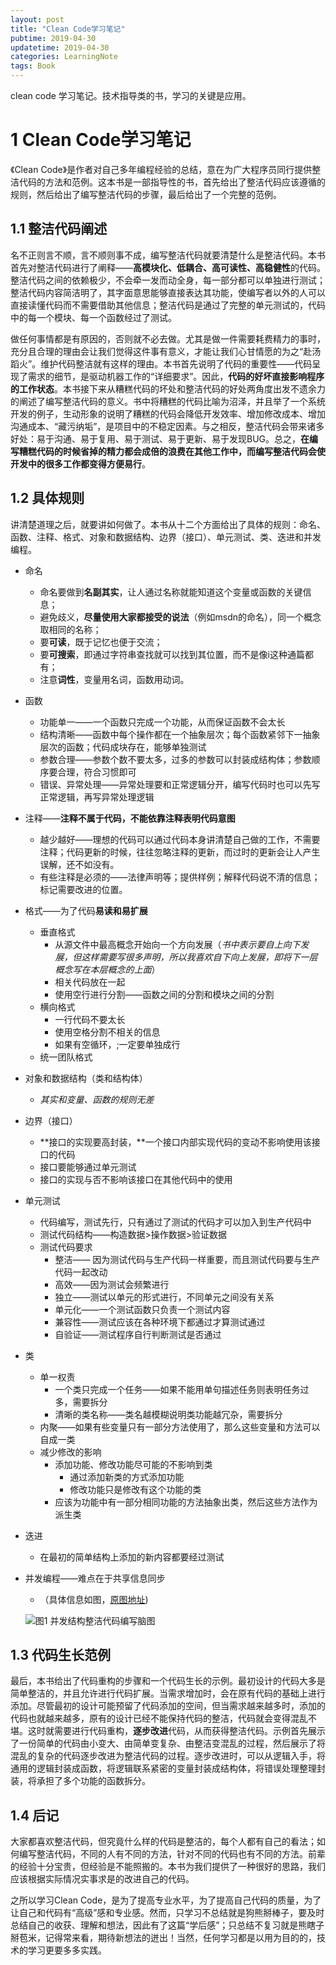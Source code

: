 ```yaml
---
layout: post
title: "Clean Code学习笔记"
pubtime: 2019-04-30
updatetime: 2019-04-30
categories: LearningNote
tags: Book
---
```



clean code 学习笔记。技术指导类的书，学习的关键是应用。

# 1 Clean Code学习笔记

《Clean Code》是作者对自己多年编程经验的总结，意在为广大程序员同行提供整洁代码的方法和范例。这本书是一部指导性的书，首先给出了整洁代码应该遵循的规则，然后给出了编写整洁代码的步骤，最后给出了一个完整的范例。

## 1.1 整洁代码阐述

名不正则言不顺，言不顺则事不成，编写整洁代码就要清楚什么是整洁代码。本书首先对整洁代码进行了阐释——**高模块化、低耦合、高可读性、高稳健性**的代码。整洁代码之间的依赖极少，不会牵一发而动全身，每一部分都可以单独进行测试；整洁代码内容简洁明了，其字面意思能够直接表达其功能，使编写者以外的人可以直接读懂代码而不需要借助其他信息；整洁代码是通过了完整的单元测试的，代码中的每一个模块、每一个函数经过了测试。

做任何事情都是有原因的，否则就不必去做。尤其是做一件需要耗费精力的事时，充分且合理的理由会让我们觉得这件事有意义，才能让我们心甘情愿的为之“赴汤蹈火”。维护代码整洁就有这样的理由。本书首先说明了代码的重要性——代码呈现了需求的细节，是驱动机器工作的“详细要求”。因此，**代码的好坏直接影响程序的工作状态**。本书接下来从糟糕代码的坏处和整洁代码的好处两角度出发不遗余力的阐述了编写整洁代码的意义。书中将糟糕的代码比喻为沼泽，并且举了一个系统开发的例子，生动形象的说明了糟糕的代码会降低开发效率、增加修改成本、增加沟通成本、“藏污纳垢”，是项目中的不稳定因素。与之相反，整洁代码会带来诸多好处：易于沟通、易于复用、易于测试、易于更新、易于发现BUG。总之，**在编写糟糕代码的时候省掉的精力都会成倍的浪费在其他工作中，而编写整洁代码会使开发中的很多工作都变得方便易行**。

## 1.2 具体规则

讲清楚道理之后，就要讲如何做了。本书从十二个方面给出了具体的规则：命名、函数、注释、格式、对象和数据结构、边界（接口）、单元测试、类、迭进和并发编程。

* 命名
  * 命名要做到**名副其实**，让人通过名称就能知道这个变量或函数的关键信息；
  * 避免歧义，**尽量使用大家都接受的说法**（例如msdn的命名），同一个概念取相同的名称；
  * 要**可读**，既于记忆也便于交流；
  * 要**可搜索**，即通过字符串查找就可以找到其位置，而不是像i这种通篇都有；
  * 注意**词性**，变量用名词，函数用动词。

* 函数
  * 功能单一——一个函数只完成一个功能，从而保证函数不会太长
  * 结构清晰——函数中每个操作都在一个抽象层次；每个函数紧邻下一抽象层次的函数；代码成块存在，能够单独测试
  * 参数合理——参数个数不要太多，过多的参数可以封装成结构体；参数顺序要合理，符合习惯即可
  * 错误、异常处理——异常处理要和正常逻辑分开，编写代码时也可以先写正常逻辑，再写异常处理逻辑

* 注释——**注释不属于代码，不能依靠注释表明代码意图**
  * 越少越好——理想的代码可以通过代码本身讲清楚自己做的工作，不需要注释；代码更新的时候，往往忽略注释的更新，而过时的更新会让人产生误解，还不如没有。
  * 有些注释是必须的——法律声明等；提供样例；解释代码说不清的信息；标记需要改进的位置。

* 格式——为了代码**易读和易扩展**

  * 垂直格式
    * 从源文件中最高概念开始向一个方向发展（*书中表示要自上向下发展，但这样需要写很多声明，所以我喜欢自下向上发展，即将下一层概念写在本层概念的上面*）
    * 相关代码放在一起
    * 使用空行进行分割——函数之间的分割和模块之间的分割
  * 横向格式
    * 一行代码不要太长
    * 使用空格分割不相关的信息
    * 如果有空循环，;一定要单独成行
  * 统一团队格式

* 对象和数据结构（类和结构体）

  * *其实和变量、函数的规则无差*

* 边界（接口）

  * **接口的实现要高封装，**一个接口内部实现代码的变动不影响使用该接口的代码
  * 接口要能够通过单元测试
  * 接口的实现与否不影响该接口在其他代码中的使用

* 单元测试

  * 代码编写，测试先行，只有通过了测试的代码才可以加入到生产代码中
  * 测试代码结构——构造数据>操作数据>验证数据
  * 测试代码要求
    * 整洁——	因为测试代码与生产代码一样重要，而且测试代码要与生产代码一起改动
    * 高效——因为测试会频繁进行
    * 独立——测试以单元的形式进行，不同单元之间没有关系
    * 单元化——一个测试函数只负责一个测试内容
    * 兼容性——测试应该在各种环境下都通过才算测试通过
    * 自验证——测试程序自行判断测试是否通过

* 类

  * 单一权责
    * 一个类只完成一个任务——如果不能用单句描述任务则表明任务过多，需要拆分
    * 清晰的类名称——类名越模糊说明类功能越冗杂，需要拆分
  * 内聚——如果有些变量只有一部分方法使用了，那么这些变量和方法可以自成一类
  * 减少修改的影响
    * 添加功能、修改功能尽可能的不影响到类
      * 通过添加新类的方式添加功能
      * 修改功能只是修改有这个功能的类
    * 应该为功能中有一部分相同功能的方法抽象出类，然后这些方法作为派生类

* 迭进

  * 在最初的简单结构上添加的新内容都要经过测试

* 并发编程——难点在于共享信息同步

  * （具体信息如图，[原图地址](https://chrishuppor.github.io/image/2019-4-30.png))

  ![图1 并发结构整洁代码编写脑图](https://chrishuppor.github.io/image/2019-4-30.png)

## 1.3 代码生长范例

最后，本书给出了代码重构的步骤和一个代码生长的示例。最初设计的代码大多是简单整洁的，并且允许进行代码扩展。当需求增加时，会在原有代码的基础上进行添加。尽管最初的设计可能预留了代码添加的空间，但当需求越来越多时，添加的代码也就越来越多，原有的设计已经不能保持代码的整洁，代码就会变得混乱不堪。这时就需要进行代码重构，**逐步改进**代码，从而获得整洁代码。示例首先展示了一份简单的代码由小变大、由简单变复杂、由整洁变混乱的过程，然后展示了将混乱的复杂的代码逐步改进为整洁代码的过程。逐步改进时，可以从逻辑入手，将通用的逻辑封装成函数，将逻辑联系紧密的变量封装成结构体，将错误处理整理封装，将承担了多个功能的函数拆分。

## 1.4 后记

大家都喜欢整洁代码，但究竟什么样的代码是整洁的，每个人都有自己的看法；如何编写整洁代码，不同的人有不同的方法，针对不同的代码也有不同的方法。前辈的经验十分宝贵，但经验是不能照搬的。本书为我们提供了一种很好的思路，我们应该根据实际情况实事求是的改进自己的代码。

之所以学习Clean Code，是为了提高专业水平，为了提高自己代码的质量，为了让自己和代码有“高级”感和专业感。然而，只学习不总结就是狗熊掰棒子，要及时总结自己的收获、理解和想法，因此有了这篇“学后感”；只总结不复习就是熊瞎子掰苞米，记得常来看，期待新想法的迸出！当然，任何学习都是以用为目的的，技术的学习更要多多实践。
